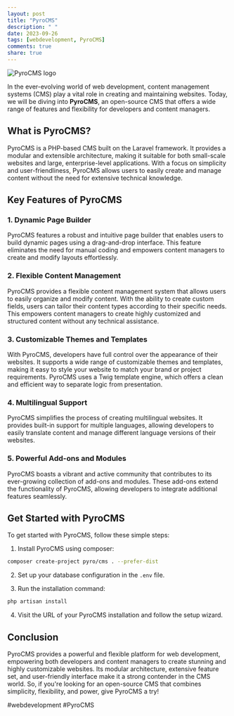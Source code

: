 ```yaml
---
layout: post
title: "PyroCMS"
description: " "
date: 2023-09-26
tags: [webdevelopment, PyroCMS]
comments: true
share: true
---
```


![PyroCMS logo](https://pyrocms.com/img/logo.svg)

In the ever-evolving world of web development, content management systems (CMS) play a vital role in creating and maintaining websites. Today, we will be diving into **PyroCMS**, an open-source CMS that offers a wide range of features and flexibility for developers and content managers.

## What is PyroCMS?

PyroCMS is a PHP-based CMS built on the Laravel framework. It provides a modular and extensible architecture, making it suitable for both small-scale websites and large, enterprise-level applications. With a focus on simplicity and user-friendliness, PyroCMS allows users to easily create and manage content without the need for extensive technical knowledge.

## Key Features of PyroCMS

### 1. Dynamic Page Builder

PyroCMS features a robust and intuitive page builder that enables users to build dynamic pages using a drag-and-drop interface. This feature eliminates the need for manual coding and empowers content managers to create and modify layouts effortlessly.

### 2. Flexible Content Management

PyroCMS provides a flexible content management system that allows users to easily organize and modify content. With the ability to create custom fields, users can tailor their content types according to their specific needs. This empowers content managers to create highly customized and structured content without any technical assistance.

### 3. Customizable Themes and Templates

With PyroCMS, developers have full control over the appearance of their websites. It supports a wide range of customizable themes and templates, making it easy to style your website to match your brand or project requirements. PyroCMS uses a Twig template engine, which offers a clean and efficient way to separate logic from presentation.

### 4. Multilingual Support

PyroCMS simplifies the process of creating multilingual websites. It provides built-in support for multiple languages, allowing developers to easily translate content and manage different language versions of their websites.

### 5. Powerful Add-ons and Modules

PyroCMS boasts a vibrant and active community that contributes to its ever-growing collection of add-ons and modules. These add-ons extend the functionality of PyroCMS, allowing developers to integrate additional features seamlessly.

## Get Started with PyroCMS

To get started with PyroCMS, follow these simple steps:

1. Install PyroCMS using composer: 
```bash
composer create-project pyro/cms . --prefer-dist
```

2. Set up your database configuration in the `.env` file.

3. Run the installation command: 
```bash
php artisan install
```

4. Visit the URL of your PyroCMS installation and follow the setup wizard.

## Conclusion

PyroCMS provides a powerful and flexible platform for web development, empowering both developers and content managers to create stunning and highly customizable websites. Its modular architecture, extensive feature set, and user-friendly interface make it a strong contender in the CMS world. So, if you're looking for an open-source CMS that combines simplicity, flexibility, and power, give PyroCMS a try!

#webdevelopment #PyroCMS